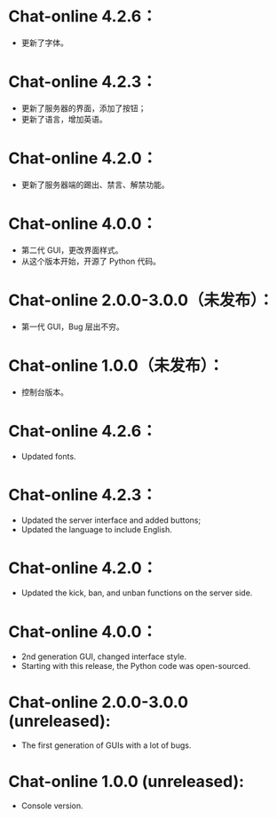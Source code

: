 # Chat-online 4.2.6：
- 更新了字体。
# Chat-online 4.2.3：
- 更新了服务器的界面，添加了按钮；
- 更新了语言，增加英语。
# Chat-online 4.2.0：
- 更新了服务器端的踢出、禁言、解禁功能。
# Chat-online 4.0.0：
- 第二代 GUI，更改界面样式。
- 从这个版本开始，开源了 Python 代码。
# Chat-online 2.0.0-3.0.0（未发布）：
- 第一代 GUI，Bug 层出不穷。
# Chat-online 1.0.0（未发布）：
- 控制台版本。

# Chat-online 4.2.6：
- Updated fonts.
# Chat-online 4.2.3：
- Updated the server interface and added buttons;
- Updated the language to include English.
# Chat-online 4.2.0：
- Updated the kick, ban, and unban functions on the server side.
# Chat-online 4.0.0：
- 2nd generation GUI, changed interface style.
- Starting with this release, the Python code was open-sourced.
# Chat-online 2.0.0-3.0.0 (unreleased):
- The first generation of GUIs with a lot of bugs.
# Chat-online 1.0.0 (unreleased):
- Console version.
